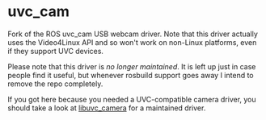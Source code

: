 uvc_cam
=======

Fork of the ROS uvc_cam USB webcam driver. Note that this driver actually uses the Video4Linux API and so won't work on non-Linux platforms, even if they support UVC devices.

Please note that this driver is *no longer maintained*. It is left up just in case people find it useful, but whenever rosbuild support goes away I intend to remove the repo completely.

If you got here because you needed a UVC-compatible camera driver, you should take a look at [libuvc_camera](http://wiki.ros.org/libuvc_camera) for a maintained driver.
